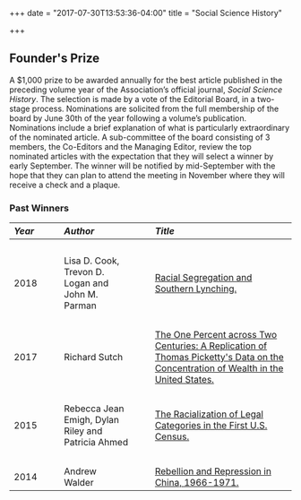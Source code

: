+++
date = "2017-07-30T13:53:36-04:00"
title = "Social Science History"

+++

## Founder's Prize  

A $1,000 prize to be awarded annually for the best article published in the preceding volume year of the Association’s official journal, *Social Science History*.  The selection is made by a vote of the Editorial Board, in a two-stage process.  Nominations are solicited from the full membership of the board by June 30th of the year following a volume’s publication.  Nominations include a brief explanation of what is particularly extraordinary of the nominated article.  A sub-committee of the board consisting of 3 members, the Co-Editors and the Managing Editor, review the top nominated articles with the expectation that they will select a winner by early September.  The winner will be notified by mid-September with the hope that they can plan to attend the meeting in November where they will receive a check and a plaque.  

### Past Winners

*Year* | &emsp; | *Author* | &emsp; | *Title*
:--- | :--- | :--- | :--- | :---
&emsp; | &emsp; | &emsp;| &emsp;| &emsp;
2018 | | Lisa D. Cook, Trevon D. Logan and John M. Parman | | [Racial Segregation and Southern Lynching.](https://doi.org/10.1017/ssh.2018.21)
&emsp; | &emsp; | &emsp;| &emsp;| &emsp;
2017 | | Richard Sutch | | [The One Percent across Two Centuries: A Replication of Thomas Picketty's Data on the Concentration of Wealth in the United States.](https://doi.org/10.1017/ssh.2017.27)
&emsp; | &emsp; | &emsp;| &emsp;| &emsp; 
2015 | | Rebecca Jean Emigh, Dylan Riley and Patricia Ahmed | | [The Racialization of Legal Categories in the First U.S. Census.](https://doi.org/10.1017/ssh.2015.69)
&emsp; | &emsp; | &emsp;| &emsp;| &emsp; 
2014 | | Andrew Walder | | [Rebellion and Repression in China, 1966-1971.](https://doi.org/10.1017/ssh.2015.23)  
